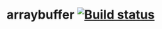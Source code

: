 # arraybuffer [![Build status](https://ci.appveyor.com/api/projects/status/3fp3jurm6uiqwvrj/branch/main?svg=true)](https://ci.appveyor.com/project/barsich/arraybuffer/branch/main)
